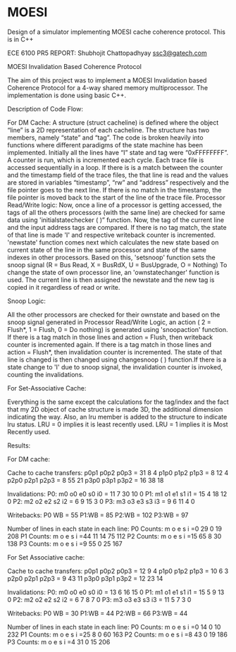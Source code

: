 MOESI
=====

Design of a simulator implementing MOESI cache coherence protocol. This is in C++

ECE 6100 PR5 REPORT:
Shubhojit Chattopadhyay
ssc3@gatech.com


MOESI Invalidation Based Coherence Protocol

The aim of this project was to implement a MOESI Invalidation based Coherence Protocol for a 4-way
shared memory multiprocessor. The implementation is done using basic C++.

Description of Code Flow:

For DM Cache:
A structure (struct cacheline) is defined where the object “line” is a 2D representation of each
cacheline. The structure has two members, namely “state” and “tag”.
The code is broken heavily into functions where different paradigms of the state machine has been
implemented. Initially all the lines have “I” state and tag were “0xFFFFFFFF”.
A counter is run, which is incremented each cycle. Each trace file is accessed sequentially in a loop. If
there is is a match between the counter and the timestamp field of the trace files, the that line is read
and the values are stored in variables “timestamp”, “rw” and “address” respectively and the file pointer
goes to the next line. If there is no match in the timestamp, the file pointer is moved back to the start of
the line of the trace file.
Processor Read/Write logic:
Now, once a line of a processor is getting accessed, the tags of all the others processors (with the same
line) are checked for same data using 'initialstatechecker ( )” function. Now, the tag of the current line
and the input address tags are compared. If there is no tag match, the state of that line is made 'I' and
respective writeback counter is incremented.
'newstate' function comes next which calculates the new state based on current state of the line in the
same processor and state of the same indexes in other processors. Based on this, 'setsnoop' function sets
the snoop signal (R = Bus Read, X = BusRdX, U = BusUpgrade, O = Nothing)
To change the state of own processor line, an 'ownstatechanger' function is used. The current line is
then assigned the newstate and the new tag is copied in it regardless of read or write.


Snoop Logic:

All the other processors are checked for their ownstate and based on the snoop signal generated in
Processor Read/Write Logic, an action ( 2 = Flush*, 1 = Flush, 0 = Do nothing) is generated using
'snoopaction' function.
If there is a tag match in those lines and action = Flush, then writeback counter is incremented again.
If there is a tag match in those lines and action = Flush*, then invalidation counter is incremented.
The state of that line is changed is then changed using changesnoop ( ) function.If there is a state change to 'I' due to snoop signal, the invalidation counter is invoked, counting the
invalidations.


For Set-Associative Cache:

Everything is the same except the calculations for the tag/index and the fact that my 2D object of
cache structure is made 3D, the additional dimension indicating the way. Also, an lru member is added
to the structure to indicate lru status. LRU = 0 implies it is least recently used. LRU = 1 implies it is
Most Recently used.

Results:

For DM cache:

Cache to cache transfers:
p0p1 p0p2 p0p3 = 31 8 4
p1p0 p1p2 p1p3 = 8 12 4
p2p0 p2p1 p2p3 = 8 55 21
p3p0 p3p1 p3p2 = 16 38 18

Invalidations:
P0: m0 o0 e0 s0 i0 = 11 7 30 10 0
P1: m1 o1 e1 s1 i1 = 15 4 18 12 0
P2: m2 o2 e2 s2 i2 = 6 9 15 3 0
P3: m3 o3 e3 s3 i3 = 9 6 11 4 0

Writebacks:
P0 WB = 55
P1:WB = 85
P2:WB = 102
P3:WB = 97

Number of lines in each state in each line:
P0 Counts: m o e s i =0 29 0 19 208
P1 Counts: m o e s i =44 11 14 75 112
P2 Counts: m o e s i =15 65 8 30 138
P3 Counts: m o e s i =9 55 0 25 167



For Set Associative cache:

Cache to cache transfers:
p0p1 p0p2 p0p3 = 12 9 4
p1p0 p1p2 p1p3 = 10 6 3
p2p0 p2p1 p2p3 = 9 43 11
p3p0 p3p1 p3p2 = 12 23 14

Invalidations:
P0: m0 o0 e0 s0 i0 = 13 6 16 15 0
P1: m1 o1 e1 s1 i1 = 15 5 9 13 0
P2: m2 o2 e2 s2 i2 = 6 7 8 7 0
P3: m3 o3 e3 s3 i3 = 11 5 7 3 0

Writebacks:
P0 WB = 30
P1:WB = 44
P2:WB = 66
P3:WB = 44

Number of lines in each state in each line:
P0 Counts: m o e s i =0 14 0 10 232
P1 Counts: m o e s i =25 8 0 60 163
P2 Counts: m o e s i =8 43 0 19 186
P3 Counts: m o e s i =4 31 0 15 206
